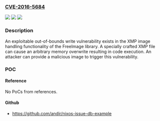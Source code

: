 ### [CVE-2016-5684](https://cve.mitre.org/cgi-bin/cvename.cgi?name=CVE-2016-5684)
![](https://img.shields.io/static/v1?label=Product&message=FreeImage&color=blue)
![](https://img.shields.io/static/v1?label=Version&message=n%2Fa&color=blue)
![](https://img.shields.io/static/v1?label=Vulnerability&message=out-of-bounds%20write&color=brighgreen)

### Description

An exploitable out-of-bounds write vulnerability exists in the XMP image handling functionality of the FreeImage library. A specially crafted XMP file can cause an arbitrary memory overwrite resulting in code execution. An attacker can provide a malicious image to trigger this vulnerability.

### POC

#### Reference
No PoCs from references.

#### Github
- https://github.com/andir/nixos-issue-db-example

